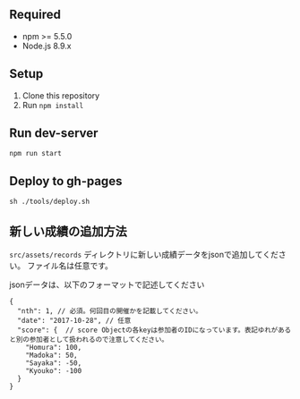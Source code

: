 ## Required
- npm >= 5.5.0
- Node.js 8.9.x

## Setup
1. Clone this repository
2. Run `npm install`

## Run dev-server
`npm run start`

## Deploy to gh-pages
`sh ./tools/deploy.sh`

## 新しい成績の追加方法
`src/assets/records` ディレクトリに新しい成績データをjsonで追加してください。
ファイル名は任意です。

jsonデータは、以下のフォーマットで記述してください

```
{
  "nth": 1, // 必須。何回目の開催かを記載してください。
  "date": "2017-10-28", // 任意
  "score": {  // score Objectの各keyは参加者のIDになっています。表記ゆれがあると別の参加者として扱われるので注意してください。
    "Homura": 100,
    "Madoka": 50,
    "Sayaka": -50,
    "Kyouko": -100
  }
}
```

